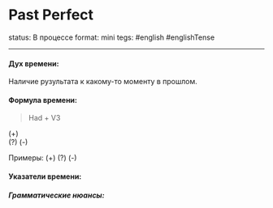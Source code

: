 # Past Perfect
status: В процессе
format: mini
tegs: #english #englishTense 

---
#### Дух времени: 
Наличие рузультата к какому-то моменту в прошлом.

#### Формула времени: 
>Had + V3

(+)  
(?) 
(-) 

Примеры:
(+) 
(?) 
(-) 

#### Указатели времени:

 
##### Грамматические нюансы: 
